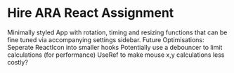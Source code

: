 # Hire ARA React Assignment

Minimally styled App with rotation, timing and resizing functions that can be fine tuned via accompanying settings sidebar.
Future Optimisations:
Seperate ReactIcon into smaller hooks
Potentially use a debouncer to limit calculations (for performance)
UseRef to make mouse x,y calculations less costly?
